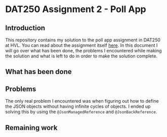 # DAT250 Assignment 2 - Poll App

## Introduction
This repository contains my solution to the poll app assignment in DAT250 at HVL. You can read about the assignment itself [here](https://github.com/selabhvl/dat250public/blob/master/expassignments/expass2.md). In this document I will go over what has been done, the problems I encountered while making the solution and what is left to do in order to make the solution complete.

## What has been done


## Problems
The only real problem I encountered was when figuring out how to define the JSON objects without having infinite cycles of objects. I ended up solving this by using the ```@JsonManagedReference``` and ```@JsonBackReference```.

## Remaining work
